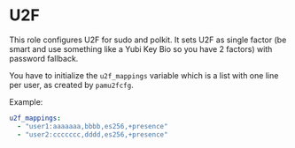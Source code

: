 # U2F
This role configures U2F for sudo and polkit. It sets U2F as single factor (be smart and use something like a Yubi Key Bio so you have 2 factors) with password fallback.

You have to initialize the `u2f_mappings` variable which is a list with one line per user, as created by `pamu2fcfg`.

Example:

```yaml
u2f_mappings:
  - "user1:aaaaaaa,bbbb,es256,+presence"
  - "user2:ccccccc,dddd,es256,+presence"
```

